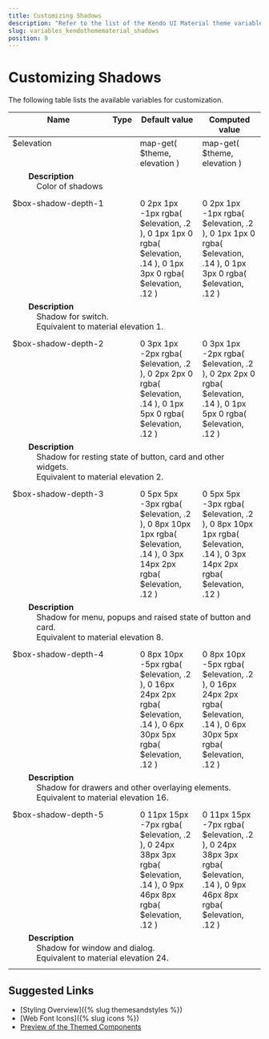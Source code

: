 ```yaml
---
title: Customizing Shadows
description: "Refer to the list of the Kendo UI Material theme variables available for customization."
slug: variables_kendothemematerial_shadows
position: 9
---
```


# Customizing Shadows

The following table lists the available variables for customization.


<style>
.theme-variables th,
.theme-variables td {
  vertical-align: top;
}

.color-preview {
  margin-right: .5em;
  border-radius: 50%;
  width: 1em;
  height: 1em;
  vertical-align: top;
  display: inline-block;
  border: 1px solid rgba(0,0,0,.08);
}

.theme-variables-description-container > div {
  margin: 0 0 .5em 2em;
}

.theme-variables-description {
  display: block;
  margin-left: 1em;
}
</style>


<table class="theme-variables">
  <colgroup>
    <col style="width: 200px; white-space:nowrap;" />
    <col />
    <col />
    <col />
  </colgroup>
  <thead>
    <tr>
      <th>Name</th>
      <th>Type</th>
      <th>Default value</th>
      <th>Computed value</th>
    </tr>
  </thead>
  <tbody>
    <tr>
      <td>$elevation</td>
      <td></td>
      <td> map-get( $theme, elevation )</td>
      <td> map-get( $theme, elevation )</td>
    </tr>
    <tr>
      <td colspan="4" class="theme-variables-description-container"><div><b>Description</b><div class="theme-variables-description">Color of shadows</div></div>
      </td>
    </tr>
    <tr>
      <td>$box-shadow-depth-1</td>
      <td></td>
      <td> 0 2px 1px -1px rgba( $elevation, .2 ), 0 1px 1px 0 rgba( $elevation, .14 ), 0 1px 3px 0 rgba( $elevation, .12 )</td>
      <td> 0 2px 1px -1px rgba( $elevation, .2 ), 0 1px 1px 0 rgba( $elevation, .14 ), 0 1px 3px 0 rgba( $elevation, .12 )</td>
    </tr>
    <tr>
      <td colspan="4" class="theme-variables-description-container"><div><b>Description</b><div class="theme-variables-description">Shadow for switch.<br />Equivalent to material elevation 1.</div></div>
      </td>
    </tr>
    <tr>
      <td>$box-shadow-depth-2</td>
      <td></td>
      <td> 0 3px 1px -2px rgba( $elevation, .2 ), 0 2px 2px 0 rgba( $elevation, .14 ), 0 1px 5px 0 rgba( $elevation, .12 )</td>
      <td> 0 3px 1px -2px rgba( $elevation, .2 ), 0 2px 2px 0 rgba( $elevation, .14 ), 0 1px 5px 0 rgba( $elevation, .12 )</td>
    </tr>
    <tr>
      <td colspan="4" class="theme-variables-description-container"><div><b>Description</b><div class="theme-variables-description">Shadow for resting state of button, card and other widgets.<br />Equivalent to material elevation 2.</div></div>
      </td>
    </tr>
    <tr>
      <td>$box-shadow-depth-3</td>
      <td></td>
      <td> 0 5px 5px -3px rgba( $elevation, .2 ), 0 8px 10px 1px rgba( $elevation, .14 ), 0 3px 14px 2px rgba( $elevation, .12 )</td>
      <td> 0 5px 5px -3px rgba( $elevation, .2 ), 0 8px 10px 1px rgba( $elevation, .14 ), 0 3px 14px 2px rgba( $elevation, .12 )</td>
    </tr>
    <tr>
      <td colspan="4" class="theme-variables-description-container"><div><b>Description</b><div class="theme-variables-description">Shadow for menu, popups and raised state of button and card.<br />Equivalent to material elevation 8.</div></div>
      </td>
    </tr>
    <tr>
      <td>$box-shadow-depth-4</td>
      <td></td>
      <td> 0 8px 10px -5px rgba( $elevation, .2 ), 0 16px 24px 2px rgba( $elevation, .14 ), 0 6px 30px 5px rgba( $elevation, .12 )</td>
      <td> 0 8px 10px -5px rgba( $elevation, .2 ), 0 16px 24px 2px rgba( $elevation, .14 ), 0 6px 30px 5px rgba( $elevation, .12 )</td>
    </tr>
    <tr>
      <td colspan="4" class="theme-variables-description-container"><div><b>Description</b><div class="theme-variables-description">Shadow for drawers and other overlaying elements.<br />Equivalent to material elevation 16.</div></div>
      </td>
    </tr>
    <tr>
      <td>$box-shadow-depth-5</td>
      <td></td>
      <td> 0 11px 15px -7px rgba( $elevation, .2 ), 0 24px 38px 3px rgba( $elevation, .14 ), 0 9px 46px 8px rgba( $elevation, .12 )</td>
      <td> 0 11px 15px -7px rgba( $elevation, .2 ), 0 24px 38px 3px rgba( $elevation, .14 ), 0 9px 46px 8px rgba( $elevation, .12 )</td>
    </tr>
    <tr>
      <td colspan="4" class="theme-variables-description-container"><div><b>Description</b><div class="theme-variables-description">Shadow for window and dialog.<br />Equivalent to material elevation 24.</div></div>
      </td>
    </tr>
    </tbody>
</table>


## Suggested Links

* [Styling Overview]({% slug themesandstyles %})
* [Web Font Icons]({% slug icons %})
* [Preview of the Themed Components](../)
